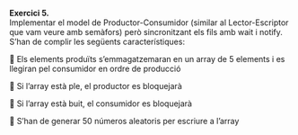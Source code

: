 **Exercici 5.**  
Implementar el model de Productor-Consumidor (similar al
Lector-Escriptor que vam veure amb semàfors) però sincronitzant els
fils amb wait i notify. S’han de complir les següents característiques:

 Els elements produïts s’emmagatzemaran en un array de 5
elements i es llegiran pel consumidor en ordre de producció

 Si l’array està ple, el productor es bloquejarà

 Si l’array està buit, el consumidor es bloquejarà

 S’han de generar 50 números aleatoris per escriure a l’array